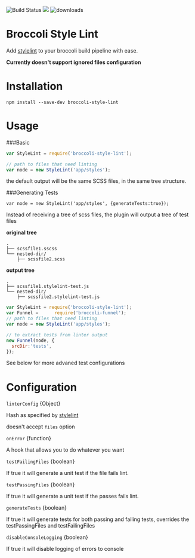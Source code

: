 ![Build Status](https://travis-ci.org/billybonks/broccoli-style-lint.svg?branch=master)
![](https://david-dm.org/billybonks/broccoli-style-lint.svg)
![downloads](https://img.shields.io/npm/dm/ember-cli-style-lint.svg)

Broccoli Style Lint
=====
Add [stylelint](http://stylelint.io/) to your broccoli build pipeline with ease.

**Currently doesn't support ignored files configuration**

Installation
====
`npm install --save-dev broccoli-style-lint`

Usage
=====

###Basic

```javascript
var StyleLint = require('broccoli-style-lint');

// path to files that need linting
var node = new StyleLint('app/styles');
```

the default output will be the same SCSS files, in the same tree structure.

###Generating Tests

`var node = new StyleLint('app/styles', {generateTests:true});`

Instead of receiving a tree of scss files, the plugin will output a tree of test files

**original tree**
```
.
├── scssfile1.sscss
└── nested-dir/
    ├── scssfile2.scss
```

**output tree**
```
.
├── scssfile1.stylelint-test.js
└── nested-dir/
    ├── scssfile2.stylelint-test.js
```

```javascript
var StyleLint = require('broccoli-style-lint');
var Funnel =      require('broccoli-funnel');
// path to files that need linting
var node = new StyleLint('app/styles');

// to extract tests from linter output
new Funnel(node, {
  srcDir:'tests',
});
```
See below for more advaned test configurations

Configuration
=====

`linterConfig` {Object}

Hash as specified by [stylelint](https://github.com/stylelint/stylelint/blob/master/docs/user-guide/node-api.md)

doesn't accept `files` option

`onError` {function}

A hook that allows you to do whatever you want

`testFailingFiles` {boolean}

If true it will generate a unit test if the file fails lint.

`testPassingFiles` {boolean}

If true it  will generate a unit test if the passes fails lint.

`generateTests` {boolean}

If true it will generate tests for both passing and failing tests, overrides the testPassingFiles and testFailingFiles

`disableConsoleLogging` {boolean}

If true it will disable logging of errors to console
